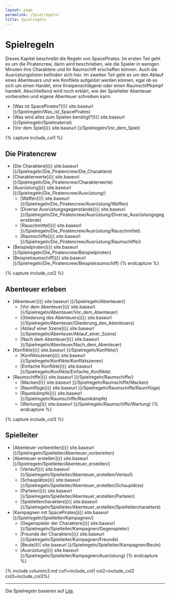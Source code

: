 ```yaml
---
layout: page
permalink: /Spielregeln/
title: Spielregeln
---
```


# Spielregeln

Dieses Kapitel beschreibt die Regeln von SpacePirates. Im ersten Teil geht es um die Piratencrew, darin wird beschrieben, wie die Spieler in wenigen Minuten ihre Charaktere und ihr Raumschiff erschaffen können. Auch die Ausrüstungslisten befinden sich hier. Im zweiten Teil geht es um den Ablauf eines Abenteuers und wie Konflikte aufgelöst werden können, egal ob es sich um einen Handel, eine Kneipenschlägerei oder einen Raumschiffkampf handelt. Abschließend wird noch erklärt, wie der Spielleiter Abenteuer vorbereiten und eigene Abenteuer schreiben kann.

- [Was ist SpacePirates?]({{ site.baseurl }}/Spielregeln/Was_ist_SpacePirates)
- [Was wird alles zum Spielen benötigt?]({{ site.baseurl }}/Spielregeln/Spielmaterial)
- [Vor dem Spiel]({{ site.baseurl }}/Spielregeln/Vor_dem_Spiel)

{% capture include_col1 %}
## Die Piratencrew

- [Die Charaktere]({{ site.baseurl }}/Spielregeln/Die_Piratencrew/Die_Charaktere)
- [Charakterwerte]({{ site.baseurl }}/Spielregeln/Die_Piratencrew/Charakterwerte)
- [Ausrüstung]({{ site.baseurl }}/Spielregeln/Die_Piratencrew/Ausrüstung/)
  - [Waffen]({{ site.baseurl }}/Spielregeln/Die_Piratencrew/Ausrüstung/Waffen)
  - [Diverse Ausrüstungsgegenstände]({{ site.baseurl }}/Spielregeln/Die_Piratencrew/Ausrüstung/Diverse_Ausrüstungsgegenstände)
  - [Rauschmittel]({{ site.baseurl }}/Spielregeln/Die_Piratencrew/Ausrüstung/Rauschmittel)
  - [Raumschiffe]({{ site.baseurl }}/Spielregeln/Die_Piratencrew/Ausrüstung/Raumschiffe/)
- [Beispielpiraten]({{ site.baseurl }}/Spielregeln/Die_Piratencrew/Beispielpiraten)
- [Beispielraumschiff]({{ site.baseurl }}/Spielregeln/Die_Piratencrew/Beispielraumschiff)
{% endcapture %}

{% capture include_col2 %}
## Abenteuer erleben

- [Abenteuer]({{ site.baseurl }}/Spielregeln/Abenteuer/)
  - [Vor dem Abenteuer]({{ site.baseurl }}/Spielregeln/Abenteuer/Vor_dem_Abenteuer)
  - [Gliederung des Abenteuers]({{ site.baseurl }}/Spielregeln/Abenteuer/Gliederung_des_Abenteuers)
  - [Ablauf einer Szene]({{ site.baseurl }}/Spielregeln/Abenteuer/Ablauf_einer_Szene)
  - [Nach dem Abenteuer]({{ site.baseurl }}/Spielregeln/Abenteuer/Nach_dem_Abenteuer)
- [Konflikte]({{ site.baseurl }}/Spielregeln/Konflikte/)
  - [Konfliktszenen]({{ site.baseurl }}/Spielregeln/Konflikte/Konfliktszenen)
  - [Einfache Konflikte]({{ site.baseurl }}/Spielregeln/Konflikte/Einfache_Konflikte)
- [Raumschiffe]({{ site.baseurl }}/Spielregeln/Raumschiffe/)
  - [Macken]({{ site.baseurl }}/Spielregeln/Raumschiffe/Macken)
  - [Raumflüge]({{ site.baseurl }}/Spielregeln/Raumschiffe/Raumflüge)
  - [Raumkämpfe]({{ site.baseurl }}/Spielregeln/Raumschiffe/Raumkämpfe)
  - [Wartung]({{ site.baseurl }}/Spielregeln/Raumschiffe/Wartung)
{% endcapture %}

{% capture include_col3 %}
## Spielleiter

- [Abenteuer vorbereiten]({{ site.baseurl }}/Spielregeln/Spielleiter/Abenteuer_vorbereiten)
- [Abenteuer erstellen]({{ site.baseurl }}/Spielregeln/Spielleiter/Abenteuer_erstellen/)
  - [Verlauf]({{ site.baseurl }}/Spielregeln/Spielleiter/Abenteuer_erstellen/Verlauf)
  - [Schauplätze]({{ site.baseurl }}/Spielregeln/Spielleiter/Abenteuer_erstellen/Schauplätze)
  - [Parteien]({{ site.baseurl }}/Spielregeln/Spielleiter/Abenteuer_erstellen/Parteien)
  - [Spielleitercharaktere]({{ site.baseurl }}/Spielregeln/Spielleiter/Abenteuer_erstellen/Spielleitercharaktere)
- [Kampagnen mit SpacePirates]({{ site.baseurl }}/Spielregeln/Spielleiter/Kampagnen/)
  - [Gegenspieler der Charaktere]({{ site.baseurl }}/Spielregeln/Spielleiter/Kampagnen/Gegenspieler)
  - [Freunde der Charaktere]({{ site.baseurl }}/Spielregeln/Spielleiter/Kampagnen/Freunde)
  - [Beute]({{ site.baseurl }}/Spielregeln/Spielleiter/Kampagnen/Beute)
  - [Ausrüstung]({{ site.baseurl }}/Spielregeln/Spielleiter/Kampagnen/Ausrüstung)
{% endcapture %}

{% include columns3.md col1=include_col1 col2=include_col2 col3=include_col3%}

***
Die Spielregeln basieren auf [Lite](https://lite.jcgames.de/).
